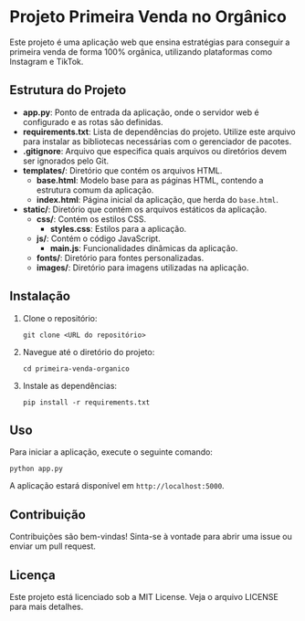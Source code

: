 # Projeto Primeira Venda no Orgânico

Este projeto é uma aplicação web que ensina estratégias para conseguir a primeira venda de forma 100% orgânica, utilizando plataformas como Instagram e TikTok.

## Estrutura do Projeto

- **app.py**: Ponto de entrada da aplicação, onde o servidor web é configurado e as rotas são definidas.
- **requirements.txt**: Lista de dependências do projeto. Utilize este arquivo para instalar as bibliotecas necessárias com o gerenciador de pacotes.
- **.gitignore**: Arquivo que especifica quais arquivos ou diretórios devem ser ignorados pelo Git.
- **templates/**: Diretório que contém os arquivos HTML.
  - **base.html**: Modelo base para as páginas HTML, contendo a estrutura comum da aplicação.
  - **index.html**: Página inicial da aplicação, que herda do `base.html`.
- **static/**: Diretório que contém os arquivos estáticos da aplicação.
  - **css/**: Contém os estilos CSS.
    - **styles.css**: Estilos para a aplicação.
  - **js/**: Contém o código JavaScript.
    - **main.js**: Funcionalidades dinâmicas da aplicação.
  - **fonts/**: Diretório para fontes personalizadas.
  - **images/**: Diretório para imagens utilizadas na aplicação.

## Instalação

1. Clone o repositório:
   ```
   git clone <URL do repositório>
   ```
2. Navegue até o diretório do projeto:
   ```
   cd primeira-venda-organico
   ```
3. Instale as dependências:
   ```
   pip install -r requirements.txt
   ```

## Uso

Para iniciar a aplicação, execute o seguinte comando:
```
python app.py
```
A aplicação estará disponível em `http://localhost:5000`.

## Contribuição

Contribuições são bem-vindas! Sinta-se à vontade para abrir uma issue ou enviar um pull request.

## Licença

Este projeto está licenciado sob a MIT License. Veja o arquivo LICENSE para mais detalhes.